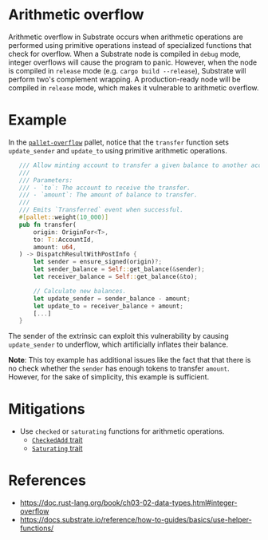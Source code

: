 # Arithmetic overflow

Arithmetic overflow in Substrate occurs when arithmetic operations are performed using primitive operations instead of specialized functions that check for overflow. When a Substrate node is compiled in `debug` mode, integer overflows will cause the program to panic. However, when the node is compiled in `release` mode (e.g. `cargo build --release`), Substrate will perform two's complement wrapping. A production-ready node will be compiled in `release` mode, which makes it vulnerable to arithmetic overflow.

# Example
In the [`pallet-overflow`](./pallet-overflow.rs) pallet, notice that the `transfer` function sets `update_sender` and `update_to` using primitive arithmetic operations.
 
 ```rust
    /// Allow minting account to transfer a given balance to another account.
    ///
    /// Parameters:
    /// - `to`: The account to receive the transfer.
    /// - `amount`: The amount of balance to transfer.
    ///
    /// Emits `Transferred` event when successful.
    #[pallet::weight(10_000)]
    pub fn transfer(
        origin: OriginFor<T>,
        to: T::AccountId,
        amount: u64,
    ) -> DispatchResultWithPostInfo {
        let sender = ensure_signed(origin)?;
        let sender_balance = Self::get_balance(&sender);
        let receiver_balance = Self::get_balance(&to);

        // Calculate new balances.
        let update_sender = sender_balance - amount;
        let update_to = receiver_balance + amount;
        [...]
    }
```

The sender of the extrinsic can exploit this vulnerability by causing `update_sender` to underflow, which artificially inflates their balance. 

**Note**: This toy example has additional issues like the fact that that there is no check whether the `sender` has enough tokens to transfer `amount`. However, for the sake of simplicity, this example is sufficient. 

# Mitigations
- Use `checked` or `saturating` functions for arithmetic operations.
    - [`CheckedAdd` trait](https://docs.rs/num/0.4.0/num/traits/trait.CheckedAdd.html)
    - [`Saturating` trait](https://docs.rs/num/0.4.0/num/traits/trait.Saturating.html)

# References
- https://doc.rust-lang.org/book/ch03-02-data-types.html#integer-overflow
- https://docs.substrate.io/reference/how-to-guides/basics/use-helper-functions/
